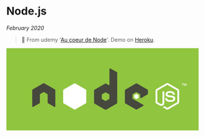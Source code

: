 # Node.js

*February 2020*

> 🔨 From udemy '[Au coeur de Node](https://www.udemy.com/course/nodejs-api-rest/)'. Demo on [Heroku](#online-versions).

![Node Logo](_readme-img/node-js-logo.jpg)

